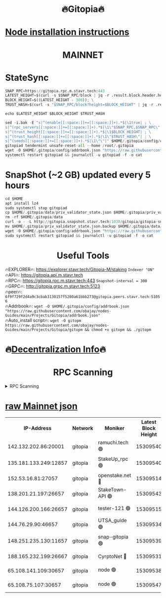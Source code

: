 <h1 align="center"> 🔥Gitopia🔥</h1>

[Node installation instructions](https://github.com/obajay/nodes-Guides/tree/main/Projects/Gitopia)
=

<h1 align="center"> MAINNET</h1>

# StateSync
```python
SNAP_RPC=https://gitopia.rpc.m.stavr.tech:443
LATEST_HEIGHT=$(curl -s $SNAP_RPC/block | jq -r .result.block.header.height); \
BLOCK_HEIGHT=$((LATEST_HEIGHT - 300)); \
TRUST_HASH=$(curl -s "$SNAP_RPC/block?height=$BLOCK_HEIGHT" | jq -r .result.block_id.hash)

echo $LATEST_HEIGHT $BLOCK_HEIGHT $TRUST_HASH

sed -i.bak -E "s|^(enable[[:space:]]+=[[:space:]]+).*$|\1true| ; \
s|^(rpc_servers[[:space:]]+=[[:space:]]+).*$|\1\"$SNAP_RPC,$SNAP_RPC\"| ; \
s|^(trust_height[[:space:]]+=[[:space:]]+).*$|\1$BLOCK_HEIGHT| ; \
s|^(trust_hash[[:space:]]+=[[:space:]]+).*$|\1\"$TRUST_HASH\"| ; \
s|^(seeds[[:space:]]+=[[:space:]]+).*$|\1\"\"|" $HOME/.gitopia/config/config.toml
gitopiad tendermint unsafe-reset-all --home /root/.gitopia
wget -O $HOME/.gitopia/config/addrbook.json "https://raw.githubusercontent.com/obajay/nodes-Guides/main/Projects/Gitopia/addrbook.json"
systemctl restart gitopiad && journalctl -u gitopiad -f -o cat
```
# SnapShot (~2 GB) updated every 5 hours
```python
cd $HOME
apt install lz4
sudo systemctl stop gitopiad
cp $HOME/.gitopia/data/priv_validator_state.json $HOME/.gitopia/priv_validator_state.json.backup
rm -rf $HOME/.gitopia/data
curl -o - -L http://gitopia.snapshot.stavr.tech:1030/gitopia/gitopia-snap.tar.lz4 | lz4 -c -d - | tar -x -C $HOME/.gitopia --strip-components 2
mv $HOME/.gitopia/priv_validator_state.json.backup $HOME/.gitopia/data/priv_validator_state.json
wget -O $HOME/.gitopia/config/addrbook.json "https://raw.githubusercontent.com/obajay/nodes-Guides/main/Projects/Gitopia/addrbook.json"
sudo systemctl restart gitopiad && journalctl -u gitopiad -f -o cat
```
 <h1 align="center"> Useful Tools</h1>

🔥EXPLORER🔥:      https://explorer.stavr.tech/Gitopia-M/staking  `Indexer "ON"` \
🔥API🔥: 			 		 https://gitopia.api.m.stavr.tech \
🔥RPC🔥:           https://gitopia.rpc.m.stavr.tech:443              `Snapshot-interval = 300` \
🔥GRPC🔥:          http://gitopia.grpc.m.stavr.tech:5123 \
🔥peer🔥:					 `6f9f729f2d4a9c3cbab3130157f5200a61bbb273@gitopia.peers.stavr.tech:51056` \
🔥Addrbook🔥:    ```wget -O $HOME/.gitopia/config/addrbook.json "https://raw.githubusercontent.com/obajay/nodes-Guides/main/Projects/Gitopia/addrbook.json"``` \
🔥Auto_install script🔥: ```wget -O gitopm https://raw.githubusercontent.com/obajay/nodes-Guides/main/Projects/Gitopia/gitopm && chmod +x gitopm && ./gitopm```

🔥[Decentralization Info](https://github.com/obajay/StateSync-snapshots/tree/main/Projects/Gitopia/Decentralization)🔥
=

<h1 align="center"> RPC Scanning</h1>

<details>
<summary>RPC Scanning</summary>

<h2 align="center"> We scan nodes in real time every 4 hours. And we provide the final result of RPC endpoints.
We cannot influence the operation of these nodes in any way. </h2>


```python
If Voting Power is higher than 0 --> then the Node is a validator of the network and may be subject to attack and be a potential threat to the chain.
```
```python
We marked such validators with a red symbol
```

</details>

[raw Mainnet json](https://rpc-check.gitopm.stavr.tech/gitopm/rpc-gitopm-result.json)
=

<table><tr><th>IP-Address</th><th>Network</th><th>Moniker</th><th>Latest Block Height</th><th>Earliest Block Height</th><th>Catching Up</th><th>Tx Index</th><th>Voting Power</th><th>Scan Time</th></tr><tr><td>142.132.202.86:20001</td><td>gitopia</td><td>ramuchi.tech 🟢</td><td>15309540</td><td>6548337</td><td>False</td><td>on</td><td>0</td><td>2024-03-14T10:26:51.335366674UTC</td></tr><tr><td>135.181.133.249:12857</td><td>gitopia</td><td>StakeUp_rpc 🟢</td><td>15309540</td><td>8010001</td><td>False</td><td>on</td><td>0</td><td>2024-03-14T10:26:51.659121484UTC</td></tr><tr><td>152.53.16.81:27057</td><td>gitopia</td><td>openstake.net 🔴</td><td>15309514</td><td>10455001</td><td>False</td><td>off</td><td>60992</td><td>2024-03-14T10:26:10.296242875UTC</td></tr><tr><td>138.201.21.197:26657</td><td>gitopia</td><td>StakeTown-API 🟢</td><td>15309543</td><td>12733501</td><td>False</td><td>on</td><td>0</td><td>2024-03-14T10:26:56.037520184UTC</td></tr><tr><td>144.126.200.166:26657</td><td>gitopia</td><td>tester-121 🟢</td><td>15309515</td><td>12832814</td><td>False</td><td>off</td><td>0</td><td>2024-03-14T10:26:12.665903136UTC</td></tr><tr><td>144.76.29.90:46657</td><td>gitopia</td><td>UTSA_guide 🟢</td><td>15309534</td><td>13035301</td><td>False</td><td>on</td><td>0</td><td>2024-03-14T10:26:42.223060289UTC</td></tr><tr><td>148.251.235.130:11657</td><td>gitopia</td><td>snap-gitopia 🟢</td><td>15309539</td><td>14941501</td><td>False</td><td>on</td><td>0</td><td>2024-03-14T10:26:49.027445748UTC</td></tr><tr><td>188.165.232.199:26667</td><td>gitopia</td><td>CyrptoNet 🔴</td><td>15309531</td><td>15044042</td><td>False</td><td>off</td><td>18672</td><td>2024-03-14T10:26:37.901453349UTC</td></tr><tr><td>65.108.141.109:30657</td><td>gitopia</td><td>node 🟢</td><td>15309538</td><td>15095965</td><td>False</td><td>on</td><td>0</td><td>2024-03-14T10:26:48.699425264UTC</td></tr><tr><td>65.108.75.107:30657</td><td>gitopia</td><td>node 🟢</td><td>15309547</td><td>15146660</td><td>False</td><td>on</td><td>0</td><td>2024-03-14T10:27:02.463141773UTC</td></tr></table>
